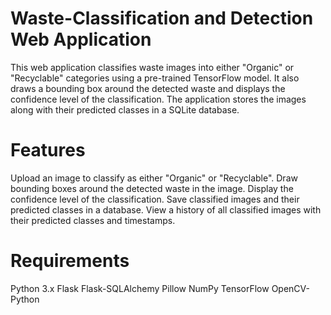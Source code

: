# Waste-Classification and Detection Web Application
This web application classifies waste images into either "Organic" or "Recyclable" categories using a pre-trained TensorFlow model. It also draws a bounding box around the detected waste and displays the confidence level of the classification. The application stores the images along with their predicted classes in a SQLite database.

# Features
Upload an image to classify as either "Organic" or "Recyclable".
Draw bounding boxes around the detected waste in the image.
Display the confidence level of the classification.
Save classified images and their predicted classes in a database.
View a history of all classified images with their predicted classes and timestamps.

# Requirements
Python 3.x
Flask
Flask-SQLAlchemy
Pillow
NumPy
TensorFlow
OpenCV-Python
